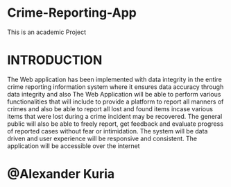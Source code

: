 # Crime-Reporting-App
This is an academic Project
# INTRODUCTION
The Web application has been implemented with data integrity in the  entire crime reporting
information system where it ensures data accuracy through data integrity and also
The Web Application will be able to perform various functionalities that will include to
provide a platform to report all manners of crimes and also be able to report all lost and found
items incase various items that were lost during a crime incident may be recovered. The
general public will also be able to freely report, get feedback and evaluate progress of
reported cases without fear or intimidation. The system will be data driven and user
experience will be responsive and consistent. The application will be accessible over the
internet
# @Alexander Kuria

